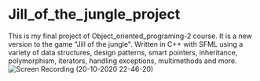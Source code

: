 # Jill_of_the_jungle_project 
This is my final project of Object_oriented_programing-2 course. It is a new version to the game "Jill of the jungle".
Written in C++ with SFML using a variety of data structures, design patterns, smart pointers, inheritance, polymorphism, iterators, handling exceptions, multimethods and more.
![Screen Recording (20-10-2020 22-46-20)](https://user-images.githubusercontent.com/73002533/96636921-9e45ed80-1326-11eb-823b-20ed70bf91ef.gif)
